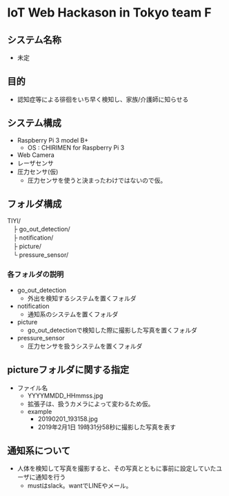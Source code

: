 # IoT Web Hackason in Tokyo **team F**

## システム名称
* 未定

## 目的
* 認知症等による徘徊をいち早く検知し、家族/介護師に知らせる

## システム構成
* Raspberry Pi 3 model B+
  * OS : CHIRIMEN for Raspberry Pi 3
* Web Camera
* レーザセンサ
* 圧力センサ(仮)
  * 圧力センサを使うと決まったわけではないので仮。

## フォルダ構成
TIYI/  
　├ go_out_detection/  
　├ notification/  
　├ picture/  
　└ pressure_sensor/  

### 各フォルダの説明
* go_out_detection
  * 外出を検知するシステムを置くフォルダ
* notification
  * 通知系のシステムを置くフォルダ
* picture
  * go_out_detectionで検知した際に撮影した写真を置くフォルダ
* pressure_sensor
  * 圧力センサを扱うシステムを置くフォルダ

## pictureフォルダに関する指定
* ファイル名
  * YYYYMMDD_HHmmss.jpg
  * 拡張子は、扱うカメラによって変わるため仮。
  * example
    * 20190201_193158.jpg
    * 2019年2月1日 19時31分58秒に撮影した写真を表す

## 通知系について
* 人体を検知して写真を撮影すると、その写真とともに事前に設定していたユーザに通知を行う
  * mustはslack。wantでLINEやメール。

